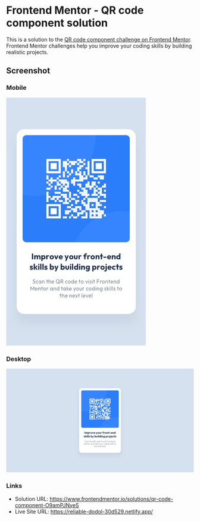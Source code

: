 # Frontend Mentor - QR code component solution

This is a solution to the [QR code component challenge on Frontend Mentor](https://www.frontendmentor.io/challenges/qr-code-component-iux_sIO_H). Frontend Mentor challenges help you improve your coding skills by building realistic projects. 







## Screenshot
### Mobile
![Mobile](/design/mobile-design.jpg)
### Desktop
![Desktop](/design/desktop-design.jpg)



### Links

- Solution URL: https://www.frontendmentor.io/solutions/qr-code-component-O9amPJNyeS
- Live Site URL: https://reliable-dodol-30d529.netlify.app/











